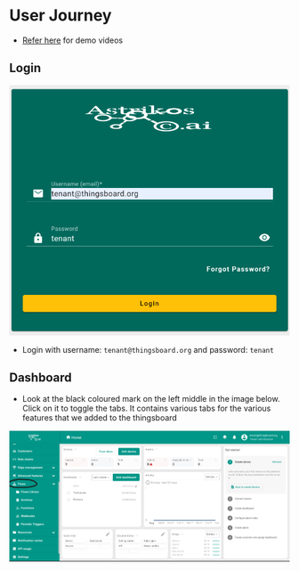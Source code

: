 # User Journey

- [Refer here](https://drive.google.com/drive/folders/14nbwwQHfroV8fgUfbYB8_rwoCzLh3FLy) for demo videos

## Login

![Login](../../_media/thingsboard/login.png ':size=500x350')

- Login with username: `tenant@thingsboard.org` and password: `tenant`

## Dashboard

- Look at the black coloured mark on the left middle in the image below. Click on it to toggle the tabs. It contains various tabs for the various features that we added to the thingsboard

![Dashboard](../../_media/thingsboard/dashboard.png ':size=600x350')
